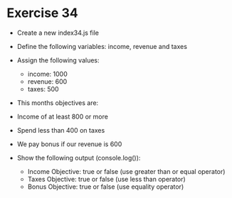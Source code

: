 # Exercise 34

* Create a new index34.js file
* Define the following variables: income, revenue and taxes
* Assign the following values:
  * income: 1000
  * revenue: 600
  * taxes: 500

* This months objectives are:
* Income of at least 800 or more
* Spend less than 400 on taxes
* We pay bonus if our revenue is 600

* Show the following output (console.log()):
  * Income Objective: true or false (use greater than or equal operator)
  * Taxes Objective: true or false (use less than operator)
  * Bonus Objective: true or false (use equality operator)
